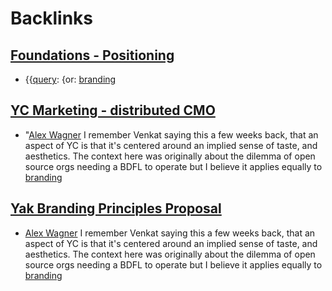 
# Backlinks
## [Foundations - Positioning](<Foundations - Positioning.md>)
- {{[query](<query.md>): {or: [branding](<branding.md>)

## [YC Marketing - distributed CMO](<YC Marketing - distributed CMO.md>)
- "[Alex Wagner](<Alex Wagner.md>) I remember Venkat saying this a few weeks back, that an aspect of YC is that it's centered around an implied sense of taste, and aesthetics. The context here was originally about the dilemma of open source orgs needing a BDFL to operate but I believe it applies equally to [branding](<branding.md>)

## [Yak Branding Principles Proposal](<Yak Branding Principles Proposal.md>)
- [Alex Wagner](<Alex Wagner.md>) I remember Venkat saying this a few weeks back, that an aspect of YC is that it's centered around an implied sense of taste, and aesthetics. The context here was originally about the dilemma of open source orgs needing a BDFL to operate but I believe it applies equally to [branding](<branding.md>)

